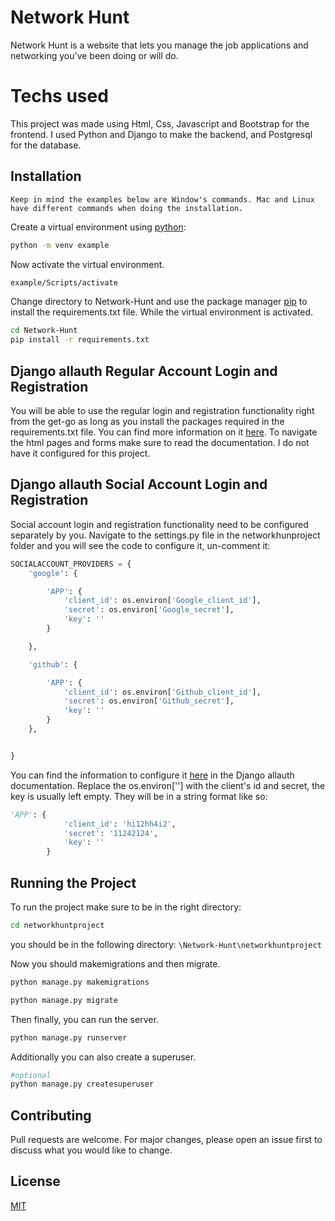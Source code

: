 # Network Hunt

Network Hunt is a website that lets you manage the job applications and networking you've been doing or will do.

# Techs used

This project was made using Html, Css, Javascript and Bootstrap for the frontend. I used Python and Django to make the backend, and Postgresql for the database.

## Installation

``Keep in mind the examples below are Window's commands. Mac and Linux have different commands when doing the installation.``

Create a virtual environment using [python](https://www.python.org/):

```bash
python -m venv example
```

Now activate the virtual environment.

```bash
example/Scripts/activate
```

Change directory to Network-Hunt and use the package manager [pip](https://pip.pypa.io/en/stable/) to install the requirements.txt file. While the virtual environment is activated.

```bash
cd Network-Hunt
pip install -r requirements.txt
```

## Django allauth Regular Account Login and Registration

You will be able to use the regular login and registration functionality right from the get-go as long as you install the packages required in the requirements.txt file. You can find more information on it [here](https://docs.allauth.org/en/latest/account/index.html). To navigate the html pages and forms make sure to read the documentation. I do not have it configured for this project.

## Django allauth Social Account Login and Registration

Social account login and registration functionality need to be configured separately by you. Navigate to the settings.py file in the networkhunproject folder and you will see the code to configure it, un-comment it:

```python
SOCIALACCOUNT_PROVIDERS = {
    'google': {

        'APP': {
            'client_id': os.environ['Google_client_id'],
            'secret': os.environ['Google_secret'],
            'key': ''
        }

    },

    'github': {

        'APP': {
            'client_id': os.environ['Github_client_id'],
            'secret': os.environ['Github_secret'],
            'key': ''
        }
    },


}
```

You can find the information to configure it [here](https://docs.allauth.org/en/latest/socialaccount/index.html) in the Django allauth documentation. Replace the os.environ[''] with the client's id and secret, the key is usually left empty. They will be in a string format like so:

```python
'APP': {
            'client_id': 'hi12hh4i2',
            'secret': '11242124',
            'key': ''
        }
```

## Running the Project

To run the project make sure to be in the right directory:

```bash
cd networkhuntproject
```

you should be in the following directory: ``\Network-Hunt\networkhuntproject``

Now you should makemigrations and then migrate.

```python
python manage.py makemigrations

python manage.py migrate
```

Then finally, you can run the server.

```python
python manage.py runserver
```

Additionally you can also create a superuser.

```python
#optional
python manage.py createsuperuser
```

## Contributing

Pull requests are welcome. For major changes, please open an issue first
to discuss what you would like to change.

## License

[MIT](https://choosealicense.com/licenses/mit/)
